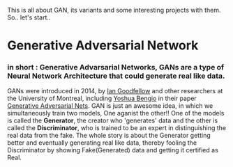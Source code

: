 This is all about GAN, its variants and some interesting projects with them. So.. let's start..

# Generative Adversarial Network
### in short : Generative Advarsarial Networks, GANs are a type of Neural Network Architecture that could generate real like data.
 
  GANs were introduced in 2014, by [Ian Goodfellow](https://www.linkedin.com/in/ian-goodfellow-b7187213/) and other researchers at the University of Montreal, including [Yoshua Bengio](https://www.linkedin.com/in/yoshuabengio) in their paper [Generative Adversarial Nets](https://arxiv.org/pdf/1406.2661.pdf).
  GAN is just an awesome idea, in which we simultaneously train two models, One aganist the other!!
  One of the models is called the **Generator**, the creator who 'generates' data and the other is called the **Discriminator**, who is trained to be an expert in distinguishing the real data from the fake. The whole story is about the Generator getting better and eventually generating real like data, thereby fooling the Discriminator by showing Fake(Generated) data and getting it certified as Real.

